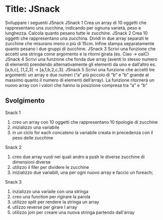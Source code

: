 Title: JSnack
===
Sviluppare i seguenti JSnack
JSnack 1
Crea un array di 10 oggetti che rappresentano una zucchina, indicando per ognuna varietà, peso e lunghezza.
Calcola quanto pesano tutte le zucchine.
JSnack 2
Crea 10 oggetti che rappresentano una zucchina.
Dividi in due array separati le zucchine che misurano meno o più di 15cm.
Infine stampa separatamente quanto pesano i due gruppi di zucchine.
JSnack 3
Scrivi una funzione che accetti una stringa come argomento e la ritorni girata (es. Ciao -> oaiC)
JSnack 4
Scrivi una funzione che fonda due array (aventi lo stesso numero di elementi) prendendo alternativamente gli elementi da uno e dall’altro
es. [a,b,c], [1,2,3] → [a,1,b,2,c,3].
JSnack 5
Scrivi una funzione che accetti tre argomenti:
un array e due numeri (“a” più piccolo di “b” e “b” grande al massimo quanto il numero di elementi dell’array).
La funzione ritornerà un nuovo array con i valori che hanno la posizione compresa tra “a” e “b”


## Svolgimento 
Snack 1
1. creo un array con 10 oggetti che rappresentano 10 tipologie di zucchine
2. inizializzo una variabile 
3. in un ciclo for each concateno la variabile creata in precedenza con il peso delle zucchine 

Snack 2
1. creo due array vuoti nei quali andro a push le diverse zucchine di dimensioni diverse 
2. utilizzo il filer per dividere le zucchine
3. inizializzo due variabili, una per ogni nuovo array e faccio un foreach;

Snack 3
1. inzializzo una variaile con una stringa
2. creo una function per rigirare la parola
3. utilizzo split per rendere la stringa un array
4. utlizzo reverse per girare l array
5. utilizzo join per creare una nuova stringa partendo dall'array